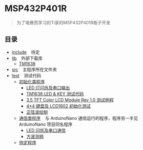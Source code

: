 # MSP432P401R

> 为了电赛而学习的Ti家的MSP432P401R板子开发

## 目录

- [include](include) &#x2002; 待定
- [lib](lib) &#x2002; 外部下载库
    - [TM1638](lib/TM1638)
- [src](src) &#x2002; 主程序所在文件夹
- [test](test) &#x2002; 测试代码
    - [初始化类程序](test/Init)
        - [LED 灯闪烁及串口输出](test/Init/LedBlinkAndSerialOut.cpp)
        - [TM1638 LED & KEY 测试代码](test/Init/TM1638helloWorld.cpp)
        - [3.5 TFT Color LCD Module Rev 1.0 测试例程](test/Init/LcdHelloWorld.cpp)
        - [4*4 键盘及 LCD1602 初始化测试](test/Init/KeypadAndLcd1602Init.cpp)
        - [正弦波绘制](test/Init/DrawAndKeypad.cpp)
    - [通信类程序](test/Communication) &#x2002; 与 ArduinoNano 通信运行的程序，程序另一半见 ArduinoNano 项目同名程序
        - [LED 闪烁及串口通信](test/Communication/LedBlinkAndSerial.cpp)
        - [方波测频](test/Communication/SquareWaveFrequencyMeasurement.cpp)
    - [待定程序](test/Tmp)